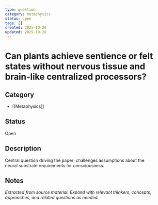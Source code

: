 ```yaml
---
type: question
category: metaphysics
status: open
tags: []
created: 2025-10-20
updated: 2025-10-20
---
```


# Can plants achieve sentience or felt states without nervous tissue and brain-like centralized processors?

## Category

- [[Metaphysics]]

## Status

Open

## Description

Central question driving the paper; challenges assumptions about the neural substrate requirements for consciousness.

## Notes

*Extracted from source material. Expand with relevant thinkers, concepts, approaches, and related questions as needed.*
